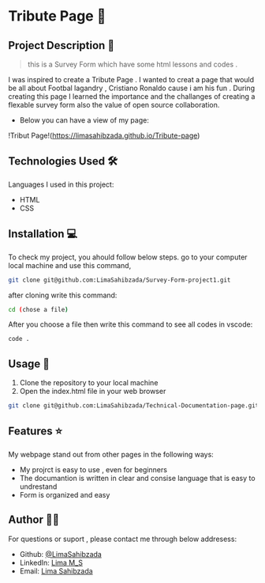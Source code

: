 # Tribute Page 🚀

## Project Description 📝

> this is a Survey Form which have some html lessons and codes .

I was inspired to create a Tribute Page . I wanted to creat a page that would be all about Footbal lagandry , Cristiano Ronaldo cause i am his fun . During creating this page I learned the importance and the challanges of creating a flexable survey form also the value of open source collaboration.


- Below you can have a view of my page:

!Tribut Page!(https://limasahibzada.github.io/Tribute-page)


## Technologies Used 🛠️

Languages I used in this project:

- HTML
- CSS



## Installation 💻

To check my project, you ahould follow below steps.
go to your computer local machine and use this command,

```bash
git clone git@github.com:LimaSahibzada/Survey-Form-project1.git

```
after cloning write this command:
```bash
cd (chose a file)
```
After you choose a file then write this command to see all codes in vscode:
```bash
code .
```




## Usage 🎯

1. Clone the repository to your local machine
2. Open the index.html file in your web browser



```bash
git clone git@github.com:LimaSahibzada/Technical-Documentation-page.git
```




## Features ⭐

My webpage stand out from other pages in the following ways:

- My projrct is easy to use , even for beginners
- The documantion is written in clear and consise language that is easy to undrestand
- Form is organized and easy 





## Author 👩‍💻
For questions or suport , please contact me through below addresess:
- Github: [@LimaSahibzada](https://github.com/LimaSahibzada)
- LinkedIn: [Lima M_S](https://linkedin.com/in/Lima_M_S)
- Email: [Lima Sahibzada](limasahibzada2023@gmail.com.com)




